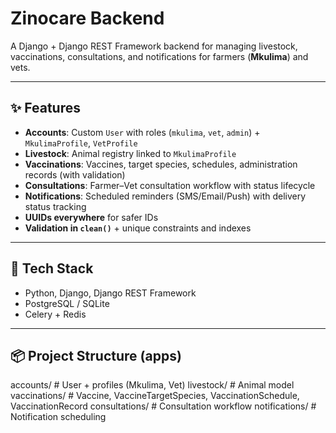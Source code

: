# Zinocare Backend

A Django + Django REST Framework backend for managing livestock, vaccinations, consultations, and notifications for farmers (**Mkulima**) and vets.

---

## ✨ Features

- **Accounts**: Custom `User` with roles (`mkulima`, `vet`, `admin`) + `MkulimaProfile`, `VetProfile`
- **Livestock**: Animal registry linked to `MkulimaProfile`
- **Vaccinations**: Vaccines, target species, schedules, administration records (with validation)
- **Consultations**: Farmer–Vet consultation workflow with status lifecycle
- **Notifications**: Scheduled reminders (SMS/Email/Push) with delivery status tracking
- **UUIDs everywhere** for safer IDs
- **Validation in `clean()`** + unique constraints and indexes

---

## 🧱 Tech Stack

- Python, Django, Django REST Framework
- PostgreSQL / SQLite 
- Celery + Redis 

---

## 📦 Project Structure (apps)

accounts/ # User + profiles (Mkulima, Vet)
livestock/ # Animal model
vaccinations/ # Vaccine, VaccineTargetSpecies, VaccinationSchedule, VaccinationRecord
consultations/ # Consultation workflow
notifications/ # Notification scheduling


